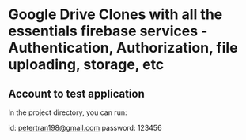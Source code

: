 # Google Drive Clones with all the essentials firebase services - Authentication, Authorization, file uploading, storage, etc 


## Account to test application

In the project directory, you can run:

id: petertran198@gmail.com
password: 123456

